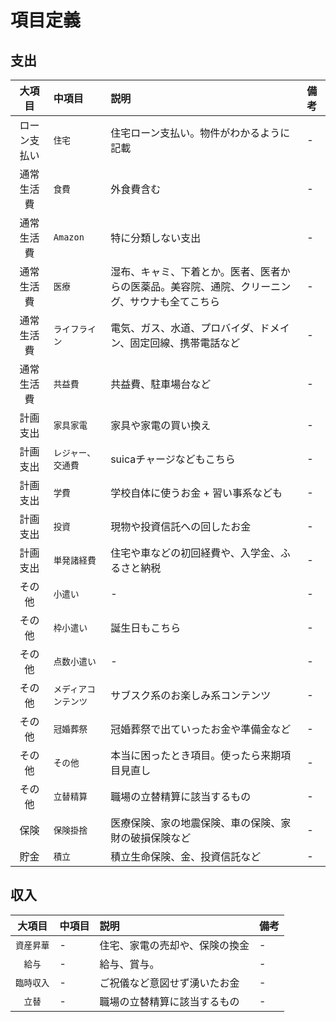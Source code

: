 項目定義
===

## 支出

| 大項目 | 中項目 | 説明 | 備考 |
| :---: | :--- | :--- | :--- |
| ローン支払い |`住宅` | 住宅ローン支払い。物件がわかるように記載 | - |
| 通常生活費 | `食費` | 外食費含む | - |
| 通常生活費 | `Amazon` | 特に分類しない支出 | - |
| 通常生活費 | `医療` | 湿布、キャミ、下着とか。医者、医者からの医薬品。美容院、通院、クリーニング、サウナも全てこちら | - |
| 通常生活費 | `ライフライン` | 電気、ガス、水道、プロバイダ、ドメイン、固定回線、携帯電話など | - |
| 通常生活費 | `共益費` | 共益費、駐車場台など | - |
| 計画支出 | `家具家電` | 家具や家電の買い換え |-|
| 計画支出 | `レジャー、交通費` | suicaチャージなどもこちら | - |
| 計画支出 | `学費` | 学校自体に使うお金 + 習い事系なども | - |
| 計画支出 | `投資` | 現物や投資信託への回したお金| - |
| 計画支出 | `単発諸経費` | 住宅や車などの初回経費や、入学金、ふるさと納税 | - |
| その他 | `小遣い` | - | - |
| その他 | `枠小遣い` | 誕生日もこちら | - |
| その他 | `点数小遣い` | - | - |
| その他 | `メディアコンテンツ` | サブスク系のお楽しみ系コンテンツ | - |
| その他 | `冠婚葬祭` | 冠婚葬祭で出ていったお金や準備金など | - |
| その他 | `その他` | 本当に困ったとき項目。使ったら来期項目見直し | - |
| その他 | `立替精算` | 職場の立替精算に該当するもの | - |
| 保険 | `保険掛捨` | 医療保険、家の地震保険、車の保険、家財の破損保険など | - |
| 貯金 | `積立` | 積立生命保険、金、投資信託など | - |

## 収入

| 大項目 | 中項目 | 説明 | 備考 |
| :---: | :--- | :--- | :--- |
| `資産昇華` | - | 住宅、家電の売却や、保険の換金 | - |
| `給与` | - | 給与、賞与。| - |
| `臨時収入` | - | ご祝儀など意図せず湧いたお金 | - |
| `立替` | - | 職場の立替精算に該当するもの | - |
